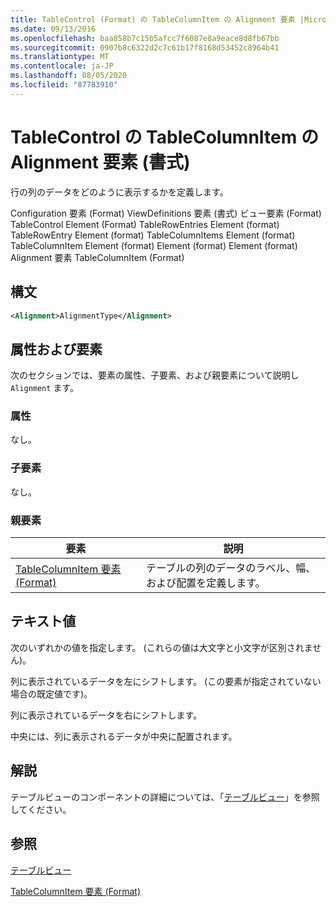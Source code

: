 ```yaml
---
title: TableControl (Format) の TableColumnItem の Alignment 要素 |Microsoft Docs
ms.date: 09/13/2016
ms.openlocfilehash: baa858b7c15b5afcc7f6087e8a9eace8d8fb67bb
ms.sourcegitcommit: 0907b8c6322d2c7c61b17f8168d53452c8964b41
ms.translationtype: MT
ms.contentlocale: ja-JP
ms.lasthandoff: 08/05/2020
ms.locfileid: "87783910"
---
```

# <a name="alignment-element-for-tablecolumnitem-for-tablecontrol-format"></a>TableControl の TableColumnItem の Alignment 要素 (書式)

行の列のデータをどのように表示するかを定義します。

Configuration 要素 (Format) ViewDefinitions 要素 (書式) ビュー要素 (Format) TableControl Element (Format) TableRowEntries Element (format) TableRowEntry Element (format) TableColumnItems Element (format) TableColumnItem Element (format) Element (format) Element (format) Alignment 要素 TableColumnItem (Format)

## <a name="syntax"></a>構文

```xml
<Alignment>AlignmentType</Alignment>
```

## <a name="attributes-and-elements"></a>属性および要素

次のセクションでは、要素の属性、子要素、および親要素について説明し `Alignment` ます。

### <a name="attributes"></a>属性

なし。

### <a name="child-elements"></a>子要素

なし。

### <a name="parent-elements"></a>親要素

|要素|説明|
|-------------|-----------------|
|[TableColumnItem 要素 (Format)](./tablecolumnitem-element-for-tablecolumnitems-for-tablecontrol-format.md)|テーブルの列のデータのラベル、幅、および配置を定義します。|

## <a name="text-value"></a>テキスト値

次のいずれかの値を指定します。 (これらの値は大文字と小文字が区別されません)。

列に表示されているデータを左にシフトします。 (この要素が指定されていない場合の既定値です)。

列に表示されているデータを右にシフトします。

中央には、列に表示されるデータが中央に配置されます。

## <a name="remarks"></a>解説

テーブルビューのコンポーネントの詳細については、「[テーブルビュー](./creating-a-table-view.md)」を参照してください。

## <a name="see-also"></a>参照

[テーブルビュー](./creating-a-table-view.md)

[TableColumnItem 要素 (Format)](./tablecolumnitem-element-for-tablecolumnitems-for-tablecontrol-format.md)
